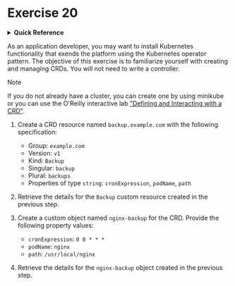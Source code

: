 # Exercise 20

<details>
<summary><b>Quick Reference</b></summary>
<p>

* Namespace: `default`<br>
* Documentation: [Custom Resources](https://kubernetes.io/docs/concepts/extend-kubernetes/api-extension/custom-resources/)

</p>
</details>

As an application developer, you may want to install Kubernetes functionality that exends the platform using the Kubernetes operator pattern. The objective of this exercise is to familiarize yourself with creating and managing CRDs. You will not need to write a controller.

> [!NOTE]
> If you do not already have a cluster, you can create one by using minikube or you can use the O'Reilly interactive lab ["Defining and Interacting with a CRD"](https://learning.oreilly.com/scenarios/defining-and-interacting/9781098164164/).

1. Create a CRD resource named `backup.example.com` with the following specification:

    - Group: `example.com`
    - Version: `v1`
    - Kind: `Backup`
    - Singular: `backup`
    - Plural: `backups`
    - Properties of type `string`: `cronExpression`, `podName`, `path`

2. Retrieve the details for the `Backup` custom resource created in the previous step.

3. Create a custom object named `nginx-backup` for the CRD. Provide the following property values:

    - `cronExpression`: `0 0 * * *`
    - `podName`: `nginx`
    - `path`: `/usr/local/nginx`

4. Retrieve the details for the `nginx-backup` object created in the previous step.